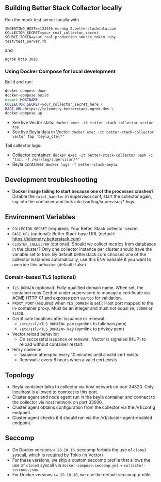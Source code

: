 ## Building Better Stack Collector locally

Run the mock test server locally with

```
INGESTING_HOST=s123456.eu-nbg-2.betterstackdata.com COLLECTOR_SECRET=your_real_collector_secret SOURCE_TOKEN=your_real_production_source_token ruby test/test_server.rb
```

and

```
ngrok http 3010
```

### Using Docker Compose for local development

Build and run:

```bash
docker-compose down
docker-compose build
export HOSTNAME
COLLECTOR_SECRET=your_collector_secret_here \
BASE_URL=https://telemetry.betterstack.ngrok.dev \
docker-compose up
```

- See live Vector stats: `docker exec -it better-stack-collector vector top`
- See live Beyla data in Vector: `docker exec -it better-stack-collector vector tap 'beyla_otel*'`

Tail collector logs:

- Collector container: `docker exec -it better-stack-collector bash -c "tail -f /var/log/supervisor/*"`
- Beyla container: `docker logs -f better-stack-beyla`

## Development troubleshooting

- **Docker image failing to start because one of the processes crashes?**
  Disable the `fatal_handler` in supervisor.conf, start the collector again, log into the container and look into /var/log/supervisor/\* logs.

## Environment Variables

- `COLLECTOR_SECRET` (required): Your Better Stack collector secret
- `BASE_URL` (optional): Better Stack base URL (default: <https://telemetry.betterstack.com>)
- `CLUSTER_COLLECTOR` (optional): Should we collect metrics from databases in the cluster? Only one collector instance per cluster should have the variable set to true. By default betterstack.com chooses one of the collector instances automatically, use this ENV variable if you want to override this behavior (default: false)

### Domain-based TLS (optional)

- `TLS_DOMAIN` (optional): Fully-qualified domain name. When set, the container runs Certbot under supervisord to manage a certificate via ACME HTTP-01 and exposes port `80/tcp` for validation.
- `PROXY_PORT` (required when `TLS_DOMAIN` is set): Host port mapped to the in-container proxy. Must be an integer and must not equal `80`, `33000` or `34320`.
- Certificate locations after issuance or renewal:
  - `/etc/ssl/<TLS_DOMAIN>.pem` (symlink to fullchain.pem)
  - `/etc/ssl/<TLS_DOMAIN>.key` (symlink to privkey.pem)
- Vector reload behavior:
  - On successful issuance or renewal, Vector is signaled (HUP) to reload without container restart.
- Retry cadence:
  - Issuance attempts: every 10 minutes until a valid cert exists
  - Renewals: every 6 hours when a valid cert exists

## Topology

- Beyla container talks to collector via host network on port 34320. Only localhost is allowed to connect to this port.
- Cluster agent and node agent run in the beyla container and connect to the collector via host network on port 33000.
- Cluster agent obtains configuration from the collector via the /v1/config endpoint.
- Cluster agent checks if it should run via the /v1/cluster-agent-enabled endpoint.

## Seccomp

- On Docker versions `< 20.10.10`, seccomp forbids the use of `clone3` syscall, which is required by Tokio (in Vector)
- For these versions, we ship a custom seccomp profile that allows the use of `clone3` syscall via `docker-compose.seccomp.yml` + `collector-seccomp.json`
- For Docker versions `>= 20.10.10`, we use the default seccomp profile
